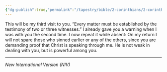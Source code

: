 ```yaml
---
{"dg-publish":true,"permalink":"/tapestry/bible/2-corinthians/2-corinthians-13-1a-3/","title":"2 Corinthians 13:1a-3","hide":true,"tags":["bible-verse","bible-verse"],"dgHomeLink":true,"dgShowLocalGraph":true,"dgEnableSearch":true}
---
```


This will be my third visit to you. “Every matter must be established by the testimony of two or three witnesses.” I already gave you a warning when I was with you the second time. I now repeat it while absent: On my return I will not spare those who sinned earlier or any of the others, since you are demanding proof that Christ is speaking through me. He is not weak in dealing with you, but is powerful among you.

---
*New International Version (NIV)*